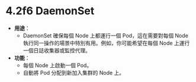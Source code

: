 # 4.2f6 DaemonSet


- **用途**：
	- DaemonSet 確保每個 Node 上都運行一個 Pod，這在需要對每個 Node 執行同一操作的場景中特別有用。例如，你可能希望在每個 Node 上運行一個日誌收集器或監控代理。
- **功能**：
	- 每個 Node 上啟動一個 Pod。
	- 自動將 Pod 分配到新加入集群的 Node 上。